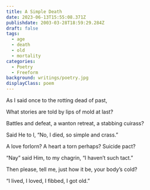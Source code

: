 ```yaml
---
title: A Simple Death
date: 2023-06-13T15:55:08.371Z
publishdate: 2003-03-28T18:59:29.284Z
draft: false
tags:
  - age
  - death
  - old
  - mortality
categories:
  - Poetry
  - Freeform
background: writings/poetry.jpg
displayClass: poem
---
```


As I said once to the rotting dead of past,

What stories are told by lips of mold at last?

Battles and defeat, a wanton retreat, a stabbing cuirass?

Said He to I, “No, I died, so simple and crass.”

A love forlorn? A heart a torn perhaps? Suicide pact?

“Nay” said Him, to my chagrin, “I haven’t such tact.”

Then please, tell me, just how it be, your body’s cold?

“I lived, I loved, I fibbed, I got old.”
